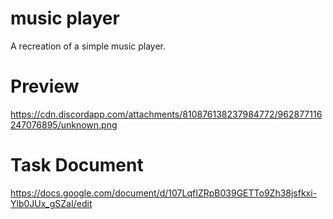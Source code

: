 # music player
A recreation of a simple music player.

# Preview
https://cdn.discordapp.com/attachments/810876138237984772/962877116247076895/unknown.png

# Task Document
https://docs.google.com/document/d/107LqfIZRpB039GETTo9Zh38jsfkxi-Ylb0JUx_gSZaI/edit
